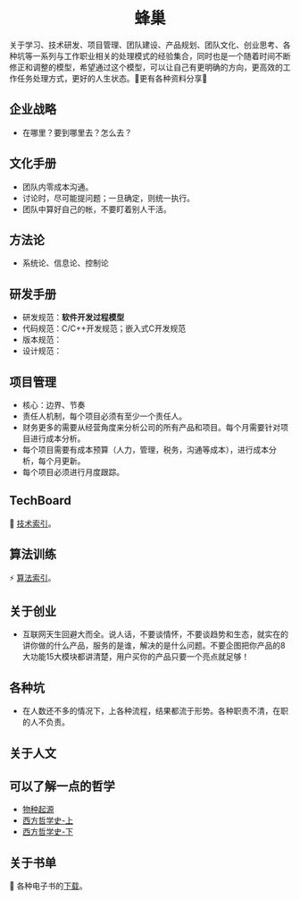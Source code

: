 <div align="center">
<h1>
蜂巢
</h1>
</div>
关于学习、技术研发、项目管理、团队建设、产品规划、团队文化、创业思考、各种坑等一系列与工作职业相关的处理模式的经验集合，同时也是一个随着时间不断修正和调整的模型，希望通过这个模型，可以让自己有更明确的方向，更高效的工作任务处理方式，更好的人生状态。🚀更有各种资料分享🎉

## 企业战略
- 在哪里？要到哪里去？怎么去？

## 文化手册
- 团队内零成本沟通。
- 讨论时，尽可能提问题；一旦确定，则统一执行。
- 团队中算好自己的帐，不要盯着别人干活。

## 方法论
- 系统论、信息论、控制论

## 研发手册
- 研发规范：**软件开发过程模型**
- 代码规范：C/C++开发规范；嵌入式C开发规范
- 版本规范：
- 设计规范：

## 项目管理
- 核心：边界、节奏
- 责任人机制，每个项目必须有至少一个责任人。
- 财务更多的需要从经营角度来分析公司的所有产品和项目。每个月需要针对项目进行成本分析。
- 每个项目需要有成本预算（人力，管理，税务，沟通等成本），进行成本分析，每个月更新。
- 每个项目必须进行月度跟踪。

## TechBoard
🔭 <a href="https://github.com/jingzl/honeycomb/blob/main/techboard/README.md">技术索引</a>。

## 算法训练
⚡ <a href="https://github.com/jingzl/honeycomb/blob/main/algorithm/README.md">算法索引</a>。

## 关于创业
- 互联网天生回避大而全。说人话，不要谈情怀，不要谈趋势和生态，就实在的讲你做的什么产品，服务的是谁，解决的是什么问题。不要企图把你产品的8大功能15大模块都讲清楚，用户买你的产品只要一个亮点就足够！

## 各种坑
- 在人数还不多的情况下，上各种流程，结果都流于形势。各种职责不清，在职的人不负责。

## 关于人文


## 可以了解一点的哲学
- <a href="https://pan.baidu.com/s/1VNco3VQrk3hfpS7X6EfRhg?pwd=yv7x" target="_blank">物种起源</a>
- <a href="https://pan.baidu.com/s/1XVFbRT5KiqyS0qf_xRo9hQ?pwd=92ht" target="_blank">西方哲学史-上</a>
- <a href="https://pan.baidu.com/s/1FPaFNxYQqMf4hY-NAGgM_Q?pwd=rcke" target="_blank">西方哲学史-下</a>

## 关于书单
📖 各种电子书的<a href="https://github.com/jingzl/honeycomb/blob/main/book/README.md">下载</a>。





